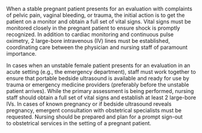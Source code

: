 When a stable pregnant patient presents for an evaluation with complaints of pelvic pain, vaginal bleeding, or trauma, the initial action is to get the patient on a monitor and obtain a full set of vital signs. Vital signs must be monitored closely in the pregnant patient to ensure shock is promptly recognized. In addition to cardiac monitoring and continuous pulse oximetry, 2 large-bore intravenous (IV) lines must be established, coordinating care between the physician and nursing staff of paramount importance.

In cases when an unstable female patient presents for an evaluation in an acute setting (e.g., the emergency department), staff must work together to ensure that portable bedside ultrasound is available and ready for use by trauma or emergency medicine providers (preferably before the unstable patient arrives). While the primary assessment is being performed, nursing staff should obtain a full set of vital signs and establish at least 2 large-bore IVs. In cases of known pregnancy or if bedside ultrasound reveals pregnancy, emergent consultation with obstetrical specialists must be requested. Nursing should be prepared and plan for a prompt sign-out to obstetrical services in the setting of a pregnant patient.